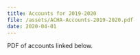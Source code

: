 ```yaml
---
title: Accounts for 2019-2020
file: /assets/ACHA-Accounts-2019-2020.pdf
date: 2020-04-01
---
```


PDF of accounts linked below.

